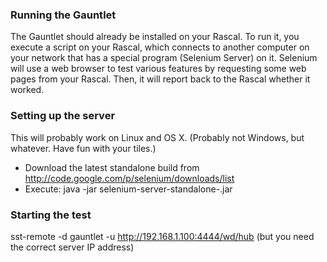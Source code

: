 ### Running the Gauntlet ###

The Gauntlet should already be installed on your Rascal. To run it, you execute a script on your Rascal, which connects to another computer on your network that has a special program (Selenium Server) on it. Selenium will use a web browser to test various features by requesting some web pages from your Rascal. Then, it will report back to the Rascal whether it worked.

### Setting up the server ###

This will probably work on Linux and OS X. (Probably not Windows, but whatever. Have fun with your tiles.)

* Download the latest standalone build from http://code.google.com/p/selenium/downloads/list
* Execute: java -jar selenium-server-standalone-<version>.jar

### Starting the test ###

sst-remote -d gauntlet -u http://192.168.1.100:4444/wd/hub (but you need the correct server IP address)
